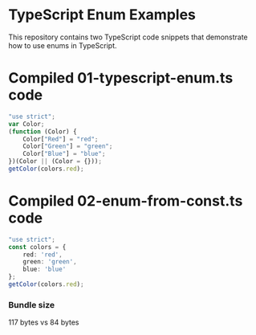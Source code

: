 # TypeScript Enum Examples
This repository contains two TypeScript code snippets that demonstrate how to use enums in TypeScript.
# Compiled 01-typescript-enum.ts code
```typescript
"use strict";
var Color;
(function (Color) {
    Color["Red"] = "red";
    Color["Green"] = "green";
    Color["Blue"] = "blue";
})(Color || (Color = {}));
getColor(colors.red);
```
# Compiled 02-enum-from-const.ts code
```typescript
"use strict";
const colors = {
    red: 'red',
    green: 'green',
    blue: 'blue'
};
getColor(colors.red);
```
### Bundle size
117 bytes vs 84 bytes